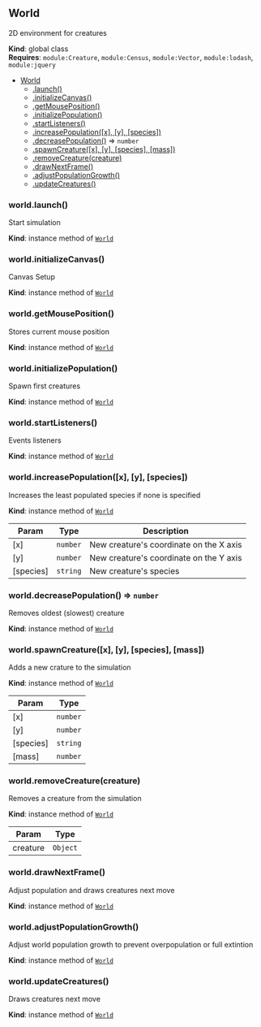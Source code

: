 <a name="World"></a>

## World
2D environment for creatures

**Kind**: global class  
**Requires**: <code>module:Creature</code>, <code>module:Census</code>, <code>module:Vector</code>, <code>module:lodash</code>, <code>module:jquery</code>  

* [World](#World)
    * [.launch()](#World+launch)
    * [.initializeCanvas()](#World+initializeCanvas)
    * [.getMousePosition()](#World+getMousePosition)
    * [.initializePopulation()](#World+initializePopulation)
    * [.startListeners()](#World+startListeners)
    * [.increasePopulation([x], [y], [species])](#World+increasePopulation)
    * [.decreasePopulation()](#World+decreasePopulation) ⇒ <code>number</code>
    * [.spawnCreature([x], [y], [species], [mass])](#World+spawnCreature)
    * [.removeCreature(creature)](#World+removeCreature)
    * [.drawNextFrame()](#World+drawNextFrame)
    * [.adjustPopulationGrowth()](#World+adjustPopulationGrowth)
    * [.updateCreatures()](#World+updateCreatures)

<a name="World+launch"></a>

### world.launch()
Start simulation

**Kind**: instance method of [<code>World</code>](#World)  
<a name="World+initializeCanvas"></a>

### world.initializeCanvas()
Canvas Setup

**Kind**: instance method of [<code>World</code>](#World)  
<a name="World+getMousePosition"></a>

### world.getMousePosition()
Stores current mouse position

**Kind**: instance method of [<code>World</code>](#World)  
<a name="World+initializePopulation"></a>

### world.initializePopulation()
Spawn first creatures

**Kind**: instance method of [<code>World</code>](#World)  
<a name="World+startListeners"></a>

### world.startListeners()
Events listeners

**Kind**: instance method of [<code>World</code>](#World)  
<a name="World+increasePopulation"></a>

### world.increasePopulation([x], [y], [species])
Increases the least populated species if none is specified

**Kind**: instance method of [<code>World</code>](#World)  

| Param | Type | Description |
| --- | --- | --- |
| [x] | <code>number</code> | New creature's coordinate on the X axis |
| [y] | <code>number</code> | New creature's coordinate on the Y axis |
| [species] | <code>string</code> | New creature's species |

<a name="World+decreasePopulation"></a>

### world.decreasePopulation() ⇒ <code>number</code>
Removes oldest (slowest) creature

**Kind**: instance method of [<code>World</code>](#World)  
<a name="World+spawnCreature"></a>

### world.spawnCreature([x], [y], [species], [mass])
Adds a new crature to the simulation

**Kind**: instance method of [<code>World</code>](#World)  

| Param | Type |
| --- | --- |
| [x] | <code>number</code> | 
| [y] | <code>number</code> | 
| [species] | <code>string</code> | 
| [mass] | <code>number</code> | 

<a name="World+removeCreature"></a>

### world.removeCreature(creature)
Removes a creature from the simulation

**Kind**: instance method of [<code>World</code>](#World)  

| Param | Type |
| --- | --- |
| creature | <code>Object</code> | 

<a name="World+drawNextFrame"></a>

### world.drawNextFrame()
Adjust population and draws creatures next move

**Kind**: instance method of [<code>World</code>](#World)  
<a name="World+adjustPopulationGrowth"></a>

### world.adjustPopulationGrowth()
Adjust world population growth to prevent overpopulation or full extintion

**Kind**: instance method of [<code>World</code>](#World)  
<a name="World+updateCreatures"></a>

### world.updateCreatures()
Draws creatures next move

**Kind**: instance method of [<code>World</code>](#World)  
